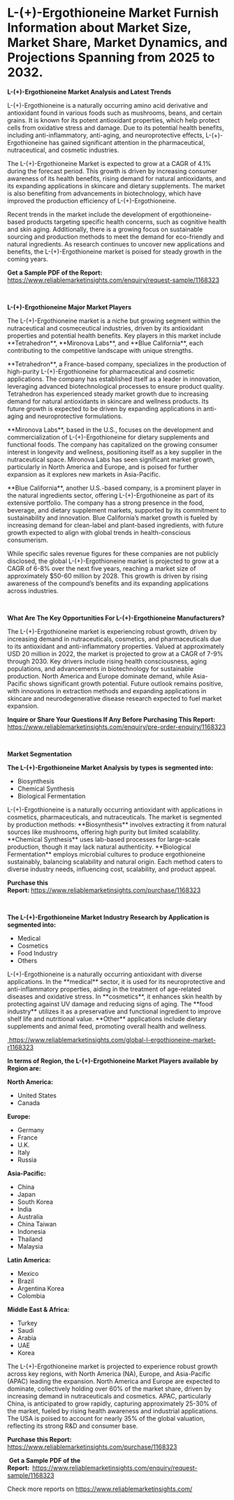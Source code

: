 <p><h1>L-(+)-Ergothioneine Market Furnish Information about Market Size, Market Share, Market Dynamics, and Projections Spanning from 2025 to 2032.</h1></p><p><strong>L-(+)-Ergothioneine Market Analysis and Latest Trends</strong></p>
<p><p>L-(+)-Ergothioneine is a naturally occurring amino acid derivative and antioxidant found in various foods such as mushrooms, beans, and certain grains. It is known for its potent antioxidant properties, which help protect cells from oxidative stress and damage. Due to its potential health benefits, including anti-inflammatory, anti-aging, and neuroprotective effects, L-(+)-Ergothioneine has gained significant attention in the pharmaceutical, nutraceutical, and cosmetic industries.</p><p>The L-(+)-Ergothioneine Market is expected to grow at a CAGR of 4.1% during the forecast period. This growth is driven by increasing consumer awareness of its health benefits, rising demand for natural antioxidants, and its expanding applications in skincare and dietary supplements. The market is also benefiting from advancements in biotechnology, which have improved the production efficiency of L-(+)-Ergothioneine.</p><p>Recent trends in the market include the development of ergothioneine-based products targeting specific health concerns, such as cognitive health and skin aging. Additionally, there is a growing focus on sustainable sourcing and production methods to meet the demand for eco-friendly and natural ingredients. As research continues to uncover new applications and benefits, the L-(+)-Ergothioneine market is poised for steady growth in the coming years.</p></p>
<p><strong>Get a Sample PDF of the Report:&nbsp;</strong> <a href="https://www.reliablemarketinsights.com/enquiry/request-sample/1168323?utm_campaign=2010&utm_medium=2&utm_source=Github&utm_content=ia&utm_term=20012025&utm_id=l-ergothioneine">https://www.reliablemarketinsights.com/enquiry/request-sample/1168323</a></p>
<p>&nbsp;</p>
<p><strong>L-(+)-Ergothioneine Major Market Players</strong></p>
<p><p>The L-(+)-Ergothioneine market is a niche but growing segment within the nutraceutical and cosmeceutical industries, driven by its antioxidant properties and potential health benefits. Key players in this market include **Tetrahedron**, **Mironova Labs**, and **Blue California**, each contributing to the competitive landscape with unique strengths.</p><p>**Tetrahedron**, a France-based company, specializes in the production of high-purity L-(+)-Ergothioneine for pharmaceutical and cosmetic applications. The company has established itself as a leader in innovation, leveraging advanced biotechnological processes to ensure product quality. Tetrahedron has experienced steady market growth due to increasing demand for natural antioxidants in skincare and wellness products. Its future growth is expected to be driven by expanding applications in anti-aging and neuroprotective formulations.</p><p>**Mironova Labs**, based in the U.S., focuses on the development and commercialization of L-(+)-Ergothioneine for dietary supplements and functional foods. The company has capitalized on the growing consumer interest in longevity and wellness, positioning itself as a key supplier in the nutraceutical space. Mironova Labs has seen significant market growth, particularly in North America and Europe, and is poised for further expansion as it explores new markets in Asia-Pacific.</p><p>**Blue California**, another U.S.-based company, is a prominent player in the natural ingredients sector, offering L-(+)-Ergothioneine as part of its extensive portfolio. The company has a strong presence in the food, beverage, and dietary supplement markets, supported by its commitment to sustainability and innovation. Blue California’s market growth is fueled by increasing demand for clean-label and plant-based ingredients, with future growth expected to align with global trends in health-conscious consumerism.</p><p>While specific sales revenue figures for these companies are not publicly disclosed, the global L-(+)-Ergothioneine market is projected to grow at a CAGR of 6-8% over the next five years, reaching a market size of approximately $50-60 million by 2028. This growth is driven by rising awareness of the compound’s benefits and its expanding applications across industries.</p></p>
<p>&nbsp;</p>
<p><strong>What Are The Key Opportunities For L-(+)-Ergothioneine Manufacturers?</strong></p>
<p><p>The L-(+)-Ergothioneine market is experiencing robust growth, driven by increasing demand in nutraceuticals, cosmetics, and pharmaceuticals due to its antioxidant and anti-inflammatory properties. Valued at approximately USD 20 million in 2022, the market is projected to grow at a CAGR of 7-9% through 2030. Key drivers include rising health consciousness, aging populations, and advancements in biotechnology for sustainable production. North America and Europe dominate demand, while Asia-Pacific shows significant growth potential. Future outlook remains positive, with innovations in extraction methods and expanding applications in skincare and neurodegenerative disease research expected to fuel market expansion.</p></p>
<p><strong>Inquire or Share Your Questions If Any Before Purchasing This Report:</strong> <a href="https://www.reliablemarketinsights.com/enquiry/pre-order-enquiry/1168323?utm_campaign=2010&utm_medium=2&utm_source=Github&utm_content=ia&utm_term=20012025&utm_id=l-ergothioneine">https://www.reliablemarketinsights.com/enquiry/pre-order-enquiry/1168323</a></p>
<p>&nbsp;</p>
<p><strong>Market Segmentation</strong></p>
<p><strong>The L-(+)-Ergothioneine Market Analysis by types is segmented into:</strong></p>
<p><ul><li>Biosynthesis</li><li>Chemical Synthesis</li><li>Biological Fermentation</li></ul></p>
<p><p>L-(+)-Ergothioneine is a naturally occurring antioxidant with applications in cosmetics, pharmaceuticals, and nutraceuticals. The market is segmented by production methods: **Biosynthesis** involves extracting it from natural sources like mushrooms, offering high purity but limited scalability. **Chemical Synthesis** uses lab-based processes for large-scale production, though it may lack natural authenticity. **Biological Fermentation** employs microbial cultures to produce ergothioneine sustainably, balancing scalability and natural origin. Each method caters to diverse industry needs, influencing cost, scalability, and product appeal.</p></p>
<p><strong>Purchase this Report:&nbsp;</strong><a href="https://www.reliablemarketinsights.com/purchase/1168323?utm_campaign=2010&utm_medium=2&utm_source=Github&utm_content=ia&utm_term=20012025&utm_id=l-ergothioneine">https://www.reliablemarketinsights.com/purchase/1168323</a></p>
<p>&nbsp;</p>
<p><strong>The L-(+)-Ergothioneine Market Industry Research by Application is segmented into:</strong></p>
<p><ul><li>Medical</li><li>Cosmetics</li><li>Food Industry</li><li>Others</li></ul></p>
<p><p>L-(+)-Ergothioneine is a naturally occurring antioxidant with diverse applications. In the **medical** sector, it is used for its neuroprotective and anti-inflammatory properties, aiding in the treatment of age-related diseases and oxidative stress. In **cosmetics**, it enhances skin health by protecting against UV damage and reducing signs of aging. The **food industry** utilizes it as a preservative and functional ingredient to improve shelf life and nutritional value. **Other** applications include dietary supplements and animal feed, promoting overall health and wellness.</p></p>
<p><a href="https://www.reliablemarketinsights.com/global-l-ergothioneine-market-r1168323?utm_campaign=2010&utm_medium=2&utm_source=Github&utm_content=ia&utm_term=20012025&utm_id=l-ergothioneine">&nbsp;https://www.reliablemarketinsights.com/global-l-ergothioneine-market-r1168323</a></p>
<p><strong>In terms of Region, the L-(+)-Ergothioneine Market Players available by Region are:</strong></p>
<p>
    <p> <strong> North America: </strong>
        <ul>
            <li>United States</li>
            <li>Canada</li>
        </ul>
        </p> 
    <p> <strong> Europe: </strong>
        <ul>
            <li>Germany</li>
            <li>France</li>
            <li>U.K.</li>
            <li>Italy</li>
            <li>Russia</li>
        </ul>
        </p> 
    <p> <strong> Asia-Pacific: </strong>
        <ul>
            <li>China</li>
            <li>Japan</li>
            <li>South Korea</li>
            <li>India</li>
            <li>Australia</li>
            <li>China Taiwan</li>
            <li>Indonesia</li>
            <li>Thailand</li>
            <li>Malaysia</li>
        </ul>
        </p> 
    <p> <strong> Latin America: </strong>
        <ul>
            <li>Mexico</li>
            <li>Brazil</li>
            <li>Argentina Korea</li>
            <li>Colombia</li>
        </ul>
        </p> 
    <p> <strong> Middle East & Africa: </strong>
        <ul>
            <li>Turkey</li>
            <li>Saudi</li>
            <li>Arabia</li>
            <li>UAE</li>
            <li>Korea</li>
        </ul>
    </p>
    </p>
<p><p>The L-(+)-Ergothioneine market is projected to experience robust growth across key regions, with North America (NA), Europe, and Asia-Pacific (APAC) leading the expansion. North America and Europe are expected to dominate, collectively holding over 60% of the market share, driven by increasing demand in nutraceuticals and cosmetics. APAC, particularly China, is anticipated to grow rapidly, capturing approximately 25-30% of the market, fueled by rising health awareness and industrial applications. The USA is poised to account for nearly 35% of the global valuation, reflecting its strong R&D and consumer base.</p></p>
<p><strong>Purchase this Report: </strong><a href="https://www.reliablemarketinsights.com/purchase/1168323?utm_campaign=2010&utm_medium=2&utm_source=Github&utm_content=ia&utm_term=20012025&utm_id=l-ergothioneine">https://www.reliablemarketinsights.com/purchase/1168323</a></p>
<p>&nbsp;<strong>Get a Sample PDF of the Report:&nbsp;&nbsp;</strong><a href="https://www.reliablemarketinsights.com/enquiry/request-sample/1168323?utm_campaign=2010&utm_medium=2&utm_source=Github&utm_content=ia&utm_term=20012025&utm_id=l-ergothioneine">https://www.reliablemarketinsights.com/enquiry/request-sample/1168323</a></p>
<p><strong></strong></p>
<p>Check more reports on <a href="https://www.reliablemarketinsights.com/?utm_campaign=2010&utm_medium=2&utm_source=Github&utm_content=ia&utm_term=20012025&utm_id=l-ergothioneine">https://www.reliablemarketinsights.com/</a></p>